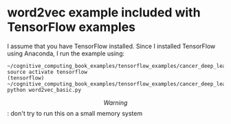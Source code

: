 # word2vec example included with TensorFlow examples

I assume that you have TensorFlow installed. Since I installed TensorFlow
using Anaconda, I run the example using:

````````
~/cognitive_computing_book_examples/tensorflow_examples/cancer_deep_learning_model$ source activate tensorflow
(tensorflow) ~/cognitive_computing_book_examples/tensorflow_examples/cancer_deep_learning_model$ python word2vec_basic.py
````````

$$Warning$$: don't try to run this on a small memory system


